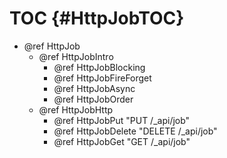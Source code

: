 TOC {#HttpJobTOC}
======================

- @ref HttpJob
  - @ref HttpJobIntro
    - @ref HttpJobBlocking
    - @ref HttpJobFireForget
    - @ref HttpJobAsync
    - @ref HttpJobOrder
  - @ref HttpJobHttp
    - @ref HttpJobPut "PUT /_api/job"
    - @ref HttpJobDelete "DELETE /_api/job"
    - @ref HttpJobGet "GET /_api/job"
